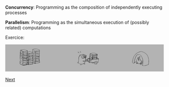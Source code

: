 **Concurrency**: Programming as the composition of independently executing processes

**Parallelism**: Programming as the simultaneous execution of (possibly related) computations

Exercice:

![GitHub Logo](resources/s1.png)

[Next](concurrency2.md)